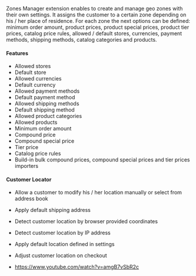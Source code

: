 Zones Manager extension enables to create and manage geo zones with their own settings. It assigns the customer to a certain zone depending on his / her place of residence. For each zone the next options can be defined: minimum order amount, product prices, product special prices, product tier prices, catalog price rules, allowed / default stores, currencies, payment methods, shipping methods, catalog categories and products.

#### Features

 - Allowed stores
 - Default store
 - Allowed currencies
 - Default currency
 - Allowed payment methods
 - Default payment method
 - Allowed shipping methods
 - Default shipping method
 - Allowed product categories
 - Allowed products
 - Minimum order amount
 - Compound price
 - Compound special price
 - Tier price
 - Catalog price rules
 - Build-in bulk compound prices, compound special prices and tier prices importers

#### Customer Locator

 - Allow a customer to modify his / her location manually or select from address book
 - Apply default shipping address
 - Detect customer location by browser provided coordinates
 - Detect customer location by IP address
 - Apply default location defined in settings
 - Adjust customer location on checkout

 - https://www.youtube.com/watch?v=amgB7vSbR2c